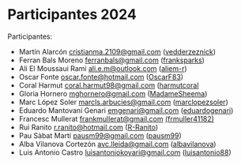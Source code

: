 # Participantes 2024

Participantes:

- Martín Alarcón <cristianma.2109@gmail.com> ([vedderzeznick](https://github.com/vedderzeznick))
- Ferran Bals Moreno <ferranbals@gmail.com> ([franksparks](https://github.com/franksparks))
- Ali El Moussaui Rami <ali.e.m@outlook.com> ([aliem-r](https://github.com/aliem-r/))
- Oscar Fonte <oscar.fonte@hotmail.com> ([OscarF83](https://github.com/OscarF83))
- Coral Harmut <coral.harmut98@gmail.com> ([harmutcoral](https://github.com/harmutcoral/)
- Gloria Hornero <mghornero@gmail.com> ([MadameSheema](https://github.com/MadameSheema))
- Marc López Soler <marcls.arbucies@gmail.com> ([marclopezsoler](https://github.com/marclopezsoler/))
- Eduardo Mantovani Genari <emgenari@gmail.com> ([eduardogenari](https://github.com/eduardogenari))
- Francesc Mullerat frankmullerat@gmail.com [(frmuller41182)](https://github.com/frmuller41182)
- Rui Ranito <r.ranito@hotmail.com> ([R-Ranito](https://github.com/R-Ranito/))
- Pau Sàbat Martí <pausm99@gmail.com> ([pausm99](https://github.com/pausm99))
- Alba Vilanova Cortezón <avc.lleida@gmail.com> ([albavilanova](https://github.com/albavilanova))
- Luis Antonio Castro <luisantoniokoyari@gmail.com> ([luisantonio88](https://github.com/luisantonio88))
